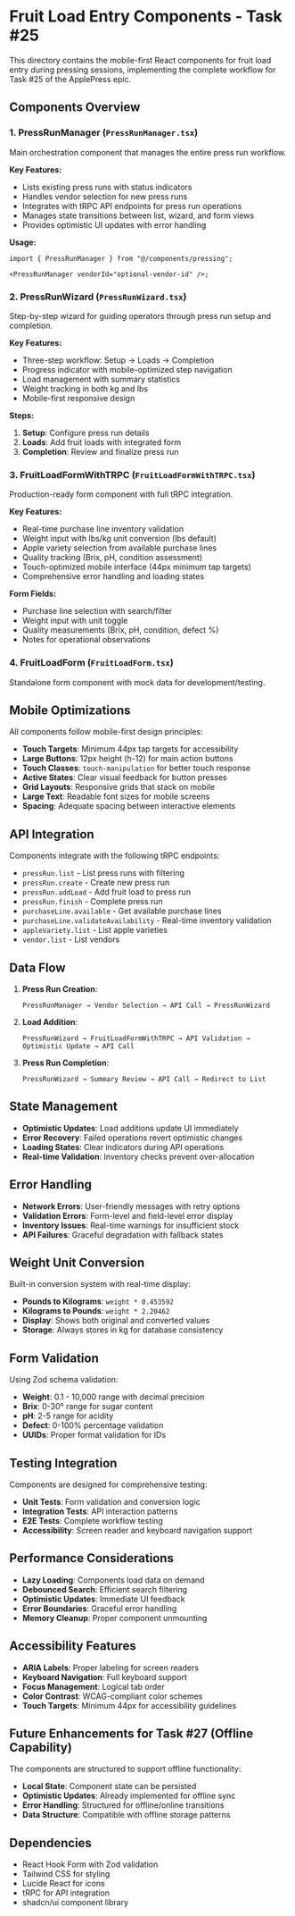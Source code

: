 # Fruit Load Entry Components - Task #25

This directory contains the mobile-first React components for fruit load entry during pressing sessions, implementing the complete workflow for Task #25 of the ApplePress epic.

## Components Overview

### 1. PressRunManager (`PressRunManager.tsx`)

Main orchestration component that manages the entire press run workflow.

**Key Features:**

- Lists existing press runs with status indicators
- Handles vendor selection for new press runs
- Integrates with tRPC API endpoints for press run operations
- Manages state transitions between list, wizard, and form views
- Provides optimistic UI updates with error handling

**Usage:**

```tsx
import { PressRunManager } from "@/components/pressing";

<PressRunManager vendorId="optional-vendor-id" />;
```

### 2. PressRunWizard (`PressRunWizard.tsx`)

Step-by-step wizard for guiding operators through press run setup and completion.

**Key Features:**

- Three-step workflow: Setup → Loads → Completion
- Progress indicator with mobile-optimized step navigation
- Load management with summary statistics
- Weight tracking in both kg and lbs
- Mobile-first responsive design

**Steps:**

1. **Setup**: Configure press run details
2. **Loads**: Add fruit loads with integrated form
3. **Completion**: Review and finalize press run

### 3. FruitLoadFormWithTRPC (`FruitLoadFormWithTRPC.tsx`)

Production-ready form component with full tRPC integration.

**Key Features:**

- Real-time purchase line inventory validation
- Weight input with lbs/kg unit conversion (lbs default)
- Apple variety selection from available purchase lines
- Quality tracking (Brix, pH, condition assessment)
- Touch-optimized mobile interface (44px minimum tap targets)
- Comprehensive error handling and loading states

**Form Fields:**

- Purchase line selection with search/filter
- Weight input with unit toggle
- Quality measurements (Brix, pH, condition, defect %)
- Notes for operational observations

### 4. FruitLoadForm (`FruitLoadForm.tsx`)

Standalone form component with mock data for development/testing.

## Mobile Optimizations

All components follow mobile-first design principles:

- **Touch Targets**: Minimum 44px tap targets for accessibility
- **Large Buttons**: 12px height (h-12) for main action buttons
- **Touch Classes**: `touch-manipulation` for better touch response
- **Active States**: Clear visual feedback for button presses
- **Grid Layouts**: Responsive grids that stack on mobile
- **Large Text**: Readable font sizes for mobile screens
- **Spacing**: Adequate spacing between interactive elements

## API Integration

Components integrate with the following tRPC endpoints:

- `pressRun.list` - List press runs with filtering
- `pressRun.create` - Create new press run
- `pressRun.addLoad` - Add fruit load to press run
- `pressRun.finish` - Complete press run
- `purchaseLine.available` - Get available purchase lines
- `purchaseLine.validateAvailability` - Real-time inventory validation
- `appleVariety.list` - List apple varieties
- `vendor.list` - List vendors

## Data Flow

1. **Press Run Creation**:

   ```
   PressRunManager → Vendor Selection → API Call → PressRunWizard
   ```

2. **Load Addition**:

   ```
   PressRunWizard → FruitLoadFormWithTRPC → API Validation → Optimistic Update → API Call
   ```

3. **Press Run Completion**:
   ```
   PressRunWizard → Summary Review → API Call → Redirect to List
   ```

## State Management

- **Optimistic Updates**: Load additions update UI immediately
- **Error Recovery**: Failed operations revert optimistic changes
- **Loading States**: Clear indicators during API operations
- **Real-time Validation**: Inventory checks prevent over-allocation

## Error Handling

- **Network Errors**: User-friendly messages with retry options
- **Validation Errors**: Form-level and field-level error display
- **Inventory Issues**: Real-time warnings for insufficient stock
- **API Failures**: Graceful degradation with fallback states

## Weight Unit Conversion

Built-in conversion system with real-time display:

- **Pounds to Kilograms**: `weight * 0.453592`
- **Kilograms to Pounds**: `weight * 2.20462`
- **Display**: Shows both original and converted values
- **Storage**: Always stores in kg for database consistency

## Form Validation

Using Zod schema validation:

- **Weight**: 0.1 - 10,000 range with decimal precision
- **Brix**: 0-30° range for sugar content
- **pH**: 2-5 range for acidity
- **Defect**: 0-100% percentage validation
- **UUIDs**: Proper format validation for IDs

## Testing Integration

Components are designed for comprehensive testing:

- **Unit Tests**: Form validation and conversion logic
- **Integration Tests**: API interaction patterns
- **E2E Tests**: Complete workflow testing
- **Accessibility**: Screen reader and keyboard navigation support

## Performance Considerations

- **Lazy Loading**: Components load data on demand
- **Debounced Search**: Efficient search filtering
- **Optimistic Updates**: Immediate UI feedback
- **Error Boundaries**: Graceful error handling
- **Memory Cleanup**: Proper component unmounting

## Accessibility Features

- **ARIA Labels**: Proper labeling for screen readers
- **Keyboard Navigation**: Full keyboard support
- **Focus Management**: Logical tab order
- **Color Contrast**: WCAG-compliant color schemes
- **Touch Targets**: Minimum 44px for accessibility guidelines

## Future Enhancements for Task #27 (Offline Capability)

The components are structured to support offline functionality:

- **Local State**: Component state can be persisted
- **Optimistic Updates**: Already implemented for offline sync
- **Error Handling**: Structured for offline/online transitions
- **Data Structure**: Compatible with offline storage patterns

## Dependencies

- React Hook Form with Zod validation
- Tailwind CSS for styling
- Lucide React for icons
- tRPC for API integration
- shadcn/ui component library
